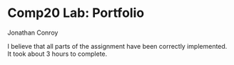 # Comp20 Lab: Portfolio
Jonathan Conroy

I believe that all parts of the assignment have been correctly implemented.
It took about 3 hours to complete.